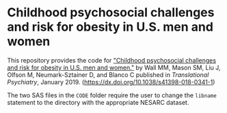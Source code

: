 # Childhood psychosocial challenges and risk for obesity in U.S. men and women

This repository provides the code for ["Childhood psychosocial challenges and risk for obesity in U.S. men and women."](https://www.ncbi.nlm.nih.gov/pubmed/30655501) by Wall MM, Mason SM, Liu J, Olfson M, Neumark-Sztainer D, and Blanco C published in *Translational Psychiatry*, January 2019. (https://dx.doi.org/10.1038/s41398-018-0341-1)

The two SAS files in the `CODE` folder require the user to change the `libname` statement to the directory with the appropriate NESARC dataset. 
